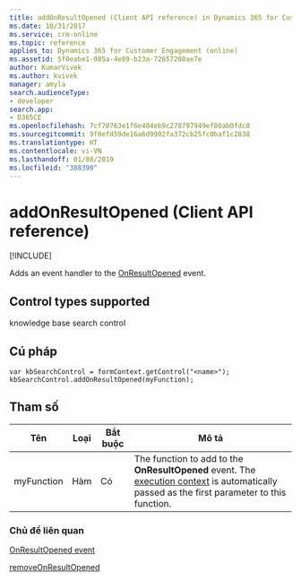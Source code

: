 ```yaml
---
title: addOnResultOpened (Client API reference) in Dynamics 365 for Customer Engagement| MicrosoftDocs
ms.date: 10/31/2017
ms.service: crm-online
ms.topic: reference
applies_to: Dynamics 365 for Customer Engagement (online)
ms.assetid: 5f0eabe1-985a-4e89-b23a-72657208ae7e
author: KumarVivek
ms.author: kvivek
manager: amyla
search.audienceType:
- developer
search.app:
- D365CE
ms.openlocfilehash: 7cf70763e1f6e404eb9c278797949ef80ab0fdc8
ms.sourcegitcommit: 9f0efd59de16a6d9902fa372cb25fc0baf1c2838
ms.translationtype: HT
ms.contentlocale: vi-VN
ms.lasthandoff: 01/08/2019
ms.locfileid: "388390"
---
```

# <a name="addonresultopened-client-api-reference"></a>addOnResultOpened (Client API reference)

[!INCLUDE[](../../../../includes/cc_applies_to_update_9_0_0.md)]

Adds an event handler to the [OnResultOpened](../events/onresultopened.md) event. 

## <a name="control-types-supported"></a>Control types supported

knowledge base search control

## <a name="syntax"></a>Cú pháp

```
var kbSearchControl = formContext.getControl("<name>");
kbSearchControl.addOnResultOpened(myFunction);
```

## <a name="parameters"></a>Tham số

|Tên | Loại | Bắt buộc | Mô tả|
|--|--|--|--|
|myFunction |Hàm |Có|The function to add to the **OnResultOpened** event. The [execution context](../../clientapi-execution-context.md) is automatically passed as the first parameter to this function.|

### <a name="related-topics"></a>Chủ đề liên quan

[OnResultOpened event](../events/onresultopened.md)

[removeOnResultOpened](removeOnResultOpened.md)
